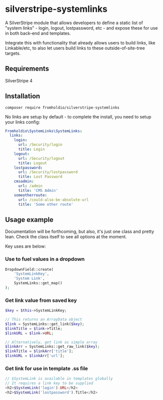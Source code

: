 # silverstripe-systemlinks

A SilverStripe module that allows developers to define a static list of "system links" - login, logout, lostpassword, etc - and expose these for use in both back-end and templates.

Integrate this with functionality that already allows users to build links, like Linkable/etc, to also let users build links to these outside-of-site-tree targets.

## Requirements

SilverStripe 4

## Installation

`composer require fromholdio/silverstripe-systemlinks`

No links are setup by default - to complete the install, you need to setup your links config:

```yml
Fromholdio\SystemLinks\SystemLinks:
  links:
    login:
      url: /Security/login
      title: Login
    logout:
      url: /Security/logout
      title: Logout
    lostpassword:
      url: /Security/lostpassword
      title: Lost Password
    cmsadmin:
      url: /admin
      title: 'CMS Admin'
    someotherroute:
      url: /could-also-be-absolute-url
      title: 'Some other route'
```

## Usage example

Documentation will be forthcoming, but also, it's just one class and pretty lean. Check the class itself to see all options at the moment.

Key uses are below:

### Use to fuel values in a dropdown

```php
DropdownField::create(
    'SystemLinkKey',
    'System Link',
    SystemLinks::get_map()
);
```

### Get link value from saved key

```php
$key = $this->SystemLinkKey;

// This returns an ArrayData object
$link = SystemLinks::get_link($key);  
$linkTitle = $link->Title;
$linkURL = $link->URL;

// Alternatively, get link as simple array
$linkArr = SystemLinks::get_raw_link($key);
$linkTitle = $linkArr['title'];
$linkURL = $linkArr['url'];
```

### Get link for use in template .ss file

```php
// $SystemLink is available in templates globally
// It requires a link key to be supplied
<h2>$SystemLink('login').URL</h2>
<h2>$SystemLink('lostpassword').Title</h2>
```
